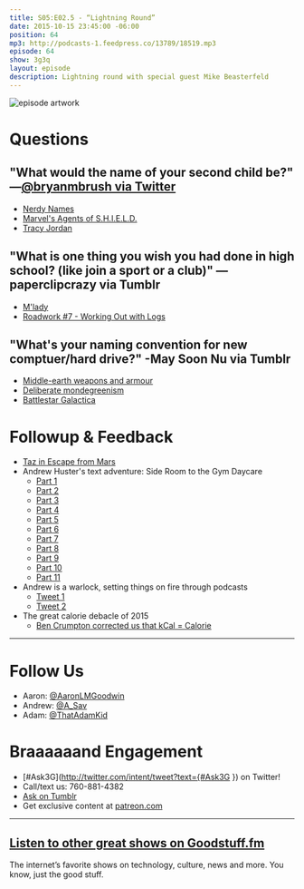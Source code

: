 ```yaml
---
title: S05:E02.5 - “Lightning Round”
date: 2015-10-15 23:45:00 -06:00
position: 64
mp3: http://podcasts-1.feedpress.co/13789/18519.mp3
episode: 64
show: 3g3q
layout: episode
description: Lightning round with special guest Mike Beasterfeld
---
```


![episode artwork][1]

# Questions

## "What would the name of your second child be?" —[@bryanmbrush via Twitter][2]

* [Nerdy Names][3]
* [Marvel's Agents of S.H.I.E.L.D.][4]
* [Tracy Jordan][5]

## "What is one thing you wish you had done in high school? (like join a sport or a club)" —paperclipcrazy via Tumblr

* [M'lady][6]
* [Roadwork #7 - Working Out with Logs][7]

## "What's your naming convention for new comptuer/hard drive?" -May Soon Nu via Tumblr

* [Middle-earth weapons and armour][8]
* [Deliberate mondegreenism][9]
* [Battlestar Galactica][10]

# Followup & Feedback

* [Taz in Escape from Mars][11]
* Andrew Huster's text adventure: Side Room to the Gym Daycare
    * [Part 1][12]
    * [Part 2][13]
    * [Part 3][14]
    * [Part 4][15]
    * [Part 5][16]
    * [Part 6][17]
    * [Part 7][18]
    * [Part 8][19]
    * [Part 9][20]
    * [Part 10][21]
    * [Part 11][22]
* Andrew is a warlock, setting things on fire through podcasts
    * [Tweet 1][23]
    * [Tweet 2][24]
* The great calorie debacle of 2015
    * [Ben Crumpton corrected us that kCal = Calorie][25]

***

# Follow Us
* Aaron: [@AaronLMGoodwin](http://twitter.com/aaronlmgoodwin)
* Andrew: [@A_Sav](http://twitter.com/a_sav)
* Adam: [@ThatAdamKid](http://twitter.com/thatadamkid)

# Braaaaaand Engagement
* [#Ask3G](http://twitter.com/intent/tweet?text={#Ask3G }) on Twitter!
* Call/text us: 760-881-4382
* [Ask on Tumblr](http://3g3q.co/ask)
* Get exclusive content at [patreon.com](http://www.patreon.com/3g3q)

***

## [Listen to other great shows on Goodstuff.fm](http://goodstuff.fm/)
The internet’s favorite shows on technology, culture, news and more. You know, just the good stuff.

[1]: http://l.gdwn.co/1kp1T.jpeg
[2]: https://twitter.com/BryanMBrush/status/601520969665089536
[3]: https://answers.yahoo.com/question/index?qid=20080705181418AAIdfBV
[4]: http://abc.go.com/shows/marvels-agents-of-shield
[5]: https://en.wikipedia.org/wiki/Tracy_Jordan
[6]: https://www.tumblr.com/tagged/m'lady
[7]: http://5by5.tv/roadwork/7
[8]: https://en.wikipedia.org/wiki/List_of_Middle-earth_weapons_and_armour
[9]: http://bit.ly/1k8ER52
[10]: http://www.imdb.com/title/tt0407362/
[11]: https://en.wikipedia.org/wiki/Taz_in_Escape_from_Mars
[12]: http://l.gdwn.co/WEkI
[13]: http://l.gdwn.co/18yrC
[14]: http://l.gdwn.co/10rhG
[15]: http://l.gdwn.co/1kMJ7
[16]: http://l.gdwn.co/1gPsZ
[17]: http://l.gdwn.co/eLv0
[18]: http://l.gdwn.co/1jOJ7
[19]: http://l.gdwn.co/1d06K
[20]: http://l.gdwn.co/13OLI
[21]: http://l.gdwn.co/18eXB
[22]: http://l.gdwn.co/fLJ1
[23]: https://twitter.com/mikeyReiach/status/653942677428420609
[24]: https://twitter.com/mikeyReiach/status/653942756340047872
[25]: https://twitter.com/Bhcrumpton/status/653911485270355968
[26]: http://twitter.com/aaronlmgoodwin
[27]: http://twitter.com/a_sav
[28]: http://twitter.com/mikebeasterfeld
[29]: http://3g3q.co/ask
